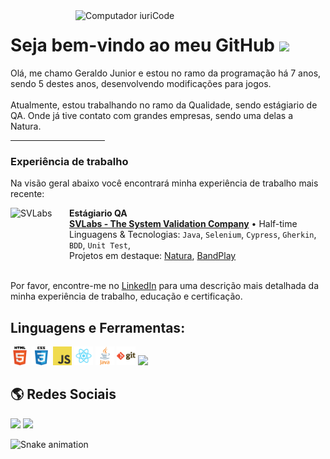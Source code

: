 <img src="https://raw.githubusercontent.com/MicaelliMedeiros/micaellimedeiros/master/image/computer-illustration.png" min-width="400px" max-width="400px" width="400px" align="right" alt="Computador iuriCode">

<h1>Seja bem-vindo ao meu GitHub <img src="https://media.giphy.com/media/hvRJCLFzcasrR4ia7z/giphy.gif" width="28"></h1>
<p align="left">Olá, me chamo Geraldo Junior e estou no ramo da programação há 7 anos, <br> sendo 5 destes anos, desenvolvendo modificações para jogos.
<br><br>Atualmente, estou trabalhando no ramo da Qualidade, sendo estágiario de QA. Onde já tive contato com grandes empresas, sendo uma delas a Natura.</p>

<hr width="30%">

### Experiência de trabalho
Na visão geral abaixo você encontrará minha experiência de trabalho mais recente:

[<img align="left" height="94px" width="94px" alt="SVLabs" src="https://cdn.discordapp.com/attachments/1069757916644642816/1072175655619399770/download-removebg-preview.png"/>](https://svlabs.com.br/)

**Estágiario QA** \
[**SVLabs - The System Validation Company**](https://svlabs.com.br/) • Half-time \
Linguagens & Tecnologias: `Java`, `Selenium`, `Cypress`, `Gherkin`, `BDD`, `Unit Test`,\
Projetos em destaque: [Natura](https://www.natura.com.br/), [BandPlay](https://bandplay.com/home)
<br/>
<br/>

Por favor, encontre-me no [LinkedIn](https://www.linkedin.com/in/put-here-your-username/) para uma descrição mais detalhada da minha experiência de trabalho, educação e certificação.

## **Linguagens e Ferramentas:**  

<p align="center">

<code><img height="30" src="https://raw.githubusercontent.com/github/explore/80688e429a7d4ef2fca1e82350fe8e3517d3494d/topics/html/html.png"></code>
<code><img height="30" src="https://raw.githubusercontent.com/github/explore/80688e429a7d4ef2fca1e82350fe8e3517d3494d/topics/css/css.png"></code>
<code><img height="30" src="https://raw.githubusercontent.com/github/explore/80688e429a7d4ef2fca1e82350fe8e3517d3494d/topics/javascript/javascript.png"></code>
<code><img height="30" src="https://raw.githubusercontent.com/github/explore/80688e429a7d4ef2fca1e82350fe8e3517d3494d/topics/react/react.png"></code>
<code><img height="30" src="https://raw.githubusercontent.com/github/explore/80688e429a7d4ef2fca1e82350fe8e3517d3494d/topics/java/java.png"></code>
<code><img height="30" src="https://raw.githubusercontent.com/github/explore/80688e429a7d4ef2fca1e82350fe8e3517d3494d/topics/git/git.png"></code>
<code><img height="30" src="https://cdn.jsdelivr.net/gh/devicons/devicon/icons/selenium/selenium-original.svg" /></code>
</p>


## :earth_americas: **Redes Sociais**

<p align="left">

  <a href="https://www.linkedin.com/in/geraldo-junior03/" alt="Linkedin">
  <img src="https://img.shields.io/badge/-Linkedin-0e76a8?style=flat-square&logo=Linkedin&logoColor=white&link=https://www.linkedin.com/in/geraldo-junior03/" /></a>

  <a href="https://wa.link/0cne1e" alt="WhatsApp">
  <img src="https://img.shields.io/badge/-WhatsApp-25d366?style=flat-square&labelColor=25d366&logo=whatsapp&logoColor=white&link=API-DO-SEU-WHATSAPP"/></a>

</p>  
          


  ![Snake animation](https://github.com/geraldojunior03/geraldojunior03/blob/output/github-contribution-grid-snake.svg)
